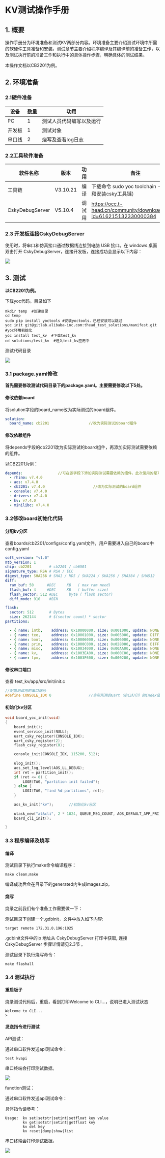 

# KV测试操作手册

## 1. 概要

操作手册分为环境准备和测试KV两部分内容。环境准备主要介绍测试环境中所需的软硬件工具准备和安装。测试章节主要介绍程序编译及其编译前的准备工作，以及测试执行前的准备工作和执行中的具体操作步骤，明确具体的测试结果。

本操作文档以CB2201为例。



## 2. 环境准备

### 2.1硬件准备

| 设备   | 数量 | 功用                     |
| ------ | ---- | ------------------------ |
| PC     | 1    | 测试人员代码编写以及运行 |
| 开发板 | 1    | 测试对象                 |
| 串口线 | 2    | 烧写及查看log日志        |



### 2.2工具软件准备

| 软件名称        | 版本     | 功用   | 备注                                                         |
| --------------- | -------- | ------ | ------------------------------------------------------------ |
| 工具链          | V3.10.21 | 编译   | 下载命令 sudo yoc toolchain -c (下载和安装csky工具链)        |
| CskyDebugServer | V5.10.4  | 调试用 | https://occ.t-head.cn/community/download_detail?id=616215132330000384 |



### 2.3 开发板连接CskyDebugServer 

使用时，将串口和仿真接口通过数据线连接到电脑 USB 接口。在 windows 桌面双击打开 CskyDebugServer，连接开发板，连接成功会显示以下内容： 

![](debug_server.png)



## 3. 测试

**以CB2201为例。**

下载yoc代码。目录如下

```shell
mkdir temp  #创建目录
cd temp  
sudo pip install yoctools #安装yoctools，已经安装可以跳过
yoc init git@gitlab.alibaba-inc.com:thead_test_solutions/manifest.git #yoc环境初始化
yoc install test_kv  #下载test_kv
cd solutions/test_kv  #进入test_kv应用中
```

测试代码目录

 ![](code_tree.png)

### 3.1 package.yaml修改

**首先需要修改测试代码目录下的package.yaml。主要需要修改以下5处。**



#### 修改依赖board

 将solution字段的board_name改为实际测试的board组件。

```yaml
solution:
  board_name: cb2201                  //改为实际测试的board组件
```



#### 修改依赖组件

 将depends字段的cb2201改为实际测试的board组件，再添加实际测试需要依赖的组件。

以CB2201为例：

```yaml
depends:				//可在该字段下添加实际测试需要依赖的组件，此次使用的是7.4.0分支		
  - rhino: v7.4.0
  - aos: v7.4.0
  - cb2201: v7.4.0						//改为实际测试的board组件
  - console: v7.4.0
  - drivers: v7.4.0
  - kv: v7.4.0
  - minilibc: v7.4.0                         
```



### **3.2修改board初始化代码**

#### 分配kv分区

查看boards/cb2201/configs/config.yaml文件，用户需要进入自己的board中config.yaml

```yaml
soft_version: "v1.0"
mtb_version: 1
chip: cb2201        # cb2201 / cb6501
signature_type: RSA # RSA / ECC
digest_type: SHA256 # SHA1 / MD5 / SHA224 / SHA256 / SHA384 / SHA512
diff:
  ram_buf: 50      #DEC     KB   ( max ram need)
  flash_buf: 4     #DEC     KB   ( buffer size)
  flash_sector: 512 #DEC     byte ( flash sector)
  diff_mode: 010    #BIN

flash:
  sector: 512       # Bytes
  size: 262144      # $(sector count) * sector
partitions:

  - { name: imtb,    address: 0x10000000, size: 0x001000, update: NONE }
  - { name: tee,     address: 0x10001000, size: 0x005000, update: DIFF, verify: true }
  - { name: boot,    address: 0x10006000, size: 0x006000, update: NONE, verify: true }
  - { name: prim,    address: 0x1000C000, size: 0x028000, update: DIFF, verify: true }
  - { name: misc,    address: 0x10034000, size: 0x00AA00, update: NONE }
  - { name: kv,      address: 0x1003EA00, size: 0x000C00, update: NONE, verify: false } #kv分区
  - { name: lpm,     address: 0x1003F600, size: 0x000200, update: NONE }
```



#### 修改串口端口

查看 test_kv/app/src/init/init.c

```c
//配置测试用的串口端号
#define CONSOLE_IDX 0                 //实际所用的uart（串口打印）的index值
```



#### 初始化kv分区

```c
void board_yoc_init(void)
{
    board_init();
    event_service_init(NULL);
    uart_csky_register(CONSOLE_IDX);
    uart_csky_register(2);
    flash_csky_register(0);

    console_init(CONSOLE_IDX, 115200, 512);
    
    ulog_init();
    aos_set_log_level(AOS_LL_DEBUG);
    int ret = partition_init();
    if (ret <= 0) {
        LOGE(TAG, "partition init failed");
    } else {
        LOGI(TAG, "find %d partitions", ret);
    }
    
    aos_kv_init("kv");       //初始化kv分区
    
    utask_new("at&cli", 2 * 1024, QUEUE_MSG_COUNT, AOS_DEFAULT_APP_PRI);
    board_cli_init();

}
```



### 3.3 程序编译及烧写

#### 编译

测试目录下执行make命令编译程序：

```shell
make clean;make
```

编译成功后会在目录下的generated内生成images.zip。



#### 烧写

烧录之前我们有个准备工作需要做一下：

测试目录下创建一个.gdbinit，文件中放入如下内容:

```shell
target remote 172.31.0.196:1025
```

.gdbinit文件中的ip 地址从 CskyDebugServer 打印中获取, 连接 CskyDebugServer 步骤详情请见2.3节 。

测试目录下执行烧写命令：

```shell
make flashall
```



### 3.4 测试执行

#### 重启板子

烧录测试代码后，重启，看到打印Welcome to CLI...，说明已进入测试状态

```shell
Welcome to CLI...
> 
```



#### 发送指令进行测试

API测试：

通过串口软件发送api测试命令：

```shell
test kvapi
```

串口终端会打印测试数据。

![](api_case_result.png)

function测试：

通过串口软件发送api测试命令：

具体指令请参考：

[命令介绍]: ../app/src/kv_test/README.md



```shell
Usage:  kv set|setstr|setint|setfloat key value
        kv get|setstr|setint|getfloat key
        kv del key
        kv reset|dump|show|list
```

串口终端会打印测试数据。

![](run_func_case.png)